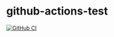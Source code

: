 # github-actions-test

[![GitHub CI](https://github.com/tmcdonell/github-actions-test/workflows/CI/badge.svg)](https://github.com/tmcdonell/github-actions-test/actions)

